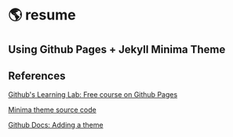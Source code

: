 # :earth_americas: resume

## Using Github Pages + Jekyll Minima Theme

## References

[Github's Learning Lab: Free course on Github Pages](https://lab.github.com/githubtraining/github-pages)

[Minima theme source code](https://github.com/jekyll/minima)

[Github Docs: Adding a theme](https://docs.github.com/en/github/working-with-github-pages/adding-a-theme-to-your-github-pages-site-using-jekyll#adding-a-theme)



